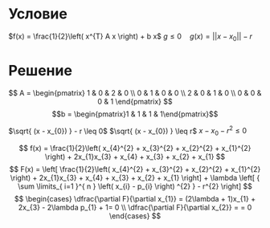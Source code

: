 # Условие
$f(x) = \frac{1}{2}\left( x^{T} A x \right) + b  x$
$g \leq 0  \quad  g(x) = ||x - x_{0}|| - r$

# Решение
$$
A = \begin{pmatrix}
1 & 0 & 2 & 0 \\
0 & 1 & 0 & 0 \\
2 & 0 & 1 & 0 \\
0 & 0 & 0 & 1
\end{pmatrix}
$$
$$b = \begin{pmatrix}1 & 1 & 1 & 1\end{pmatrix}$$

$\sqrt{ (x - x_{0}) } - r \leq 0$
$\sqrt{ (x - x_{0}) } \leq r$
$x - x_{0} - r^{2} \leq 0$

$$
f(x) = \frac{1}{2}\left( x_{4}^{2} + x_{3}^{2} + x_{2}^{2} + x_{1}^{2} \right) + 2x_{1}x_{3} + x_{4} + x_{3} + x_{2} + x_{1}
$$
$$
F(x) = \left[ \frac{1}{2}\left( x_{4}^{2} + x_{3}^{2} + x_{2}^{2} + x_{1}^{2} \right) + 2x_{1}x_{3} + x_{4} + x_{3} + x_{2} + x_{1} \right] + \lambda \left[ { \sum \limits_{ i=1 }^{ n } \left( x_{i} - p_{i} \right) ^{2} } - r^{2} \right]  
$$
$$
\begin{cases}
\dfrac{\partial F}{\partial x_{1}} = (2\lambda + 1)x_{1} + 2x_{3} - 2\lambda p_{1} + 1= 0 \\
\dfrac{\partial F}{\partial x_{2}} =  = 0
\end{cases}
$$
